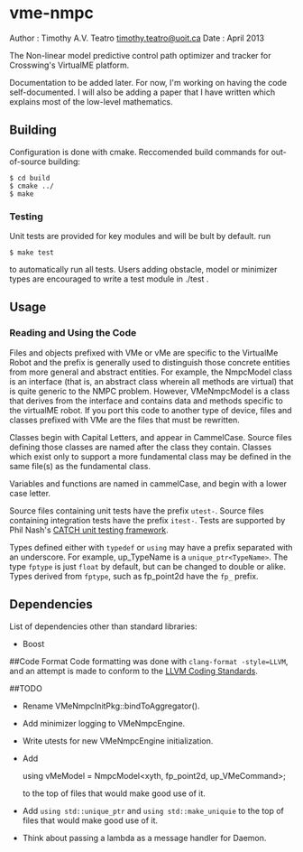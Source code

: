 # vme-nmpc

Author : Timothy A.V. Teatro <timothy.teatro@uoit.ca>
Date   : April 2013

The Non-linear model predictive control path optimizer and tracker for
Crosswing's VirtualME platform.

Documentation to be added later. For now, I'm working on having the
code self-documented. I will also be adding a paper that I have
written which explains most of the low-level mathematics.

## Building

Configuration is done with cmake. Reccomended build commands for
out-of-source building:

    $ cd build
    $ cmake ../
    $ make

### Testing

Unit tests are provided for key modules and will be bult by default. run

    $ make test

to automatically run all tests. Users adding obstacle, model or minimizer types are encouraged to write a test module in ./test .

## Usage

### Reading and Using the Code

Files and objects prefixed with VMe or vMe are specific to the VirtualMe Robot and the prefix is generally used to distinguish those concrete entities from more general and abstract entities. For example, the NmpcModel class is an interface (that is, an abstract class wherein all methods are virtual) that is quite generic to the NMPC problem. However, VMeNmpcModel is a class that derives from the interface and contains data and methods specific to the virtualME robot. If you port this code to another type of device, files and classes prefixed with VMe are the files that must be rewritten.

Classes begin with Capital Letters, and appear in CammelCase. Source files defining those classes are named after the class they contain. Classes which exist only to support a more fundamental class may be defined in the same file(s) as the fundamental class.

Variables and functions are named in cammelCase, and begin with a lower case letter.

Source files containing unit tests have the prefix `utest-`. Source files containing integration tests have the prefix `itest-`. Tests are supported by Phil Nash's [CATCH unit testing framework](https://github.com/philsquared/Catch).

Types defined either with `typedef` or `using` may have a prefix separated with an underscore. For example, up_TypeName is a `unique_ptr<TypeName>`. The type `fptype` is just `float` by default, but can be changed to double or alike. Types derived from `fptype`, such as fp_point2d have the `fp_` prefix.

## Dependencies

List of dependencies other than standard libraries:
 * Boost


##Code Format
Code formatting was done with `clang-format -style=LLVM`, and an attempt is made to conform to the [LLVM Coding Standards](http://llvm.org/docs/CodingStandards.html).

##TODO
* Rename VMeNmpcInitPkg::bindToAggregator().
* Add minimizer logging to VMeNmpcEngine.
* Write utests for new VMeNmpcEngine initialization.
* Add

    using vMeModel = NmpcModel<xyth, fp_point2d, up_VMeCommand>;

  to the top of files that would make good use of it.
* Add `using std::unique_ptr` and `using std::make_uniquie` to the top of files that would make good use of it.
* Think about passing a lambda as a message handler for Daemon.